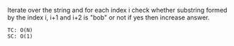Iterate over the string and for each index i check whether substring 
formed by the index i, i+1 and i+2 is "bob" or not if yes then increase 
answer.

    TC: O(N)
    SC: O(1)